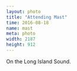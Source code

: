 ```yaml
---
layout: photo
title: "Attending Mast"
time: 2016-08-18
name: mast
meta: photo
width: 2187
height: 912
---
```


On the Long Island Sound.
